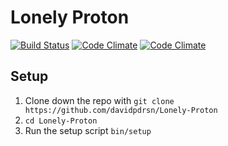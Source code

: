 Lonely Proton
=============

[![Build Status](https://travis-ci.org/davidpdrsn/Lonely-Proton.svg)](https://travis-ci.org/davidpdrsn/Lonely-Proton)
[![Code Climate](https://codeclimate.com/github/davidpdrsn/Lonely-Proton/badges/gpa.svg)](https://codeclimate.com/github/davidpdrsn/Lonely-Proton)
[![Code Climate](https://codeclimate.com/github/davidpdrsn/Lonely-Proton/badges/gpa.svg)](https://codeclimate.com/github/davidpdrsn/Lonely-Proton)

Setup
-----

1. Clone down the repo with `git clone https://github.com/davidpdrsn/Lonely-Proton`
2. `cd Lonely-Proton`
3. Run the setup script `bin/setup`
